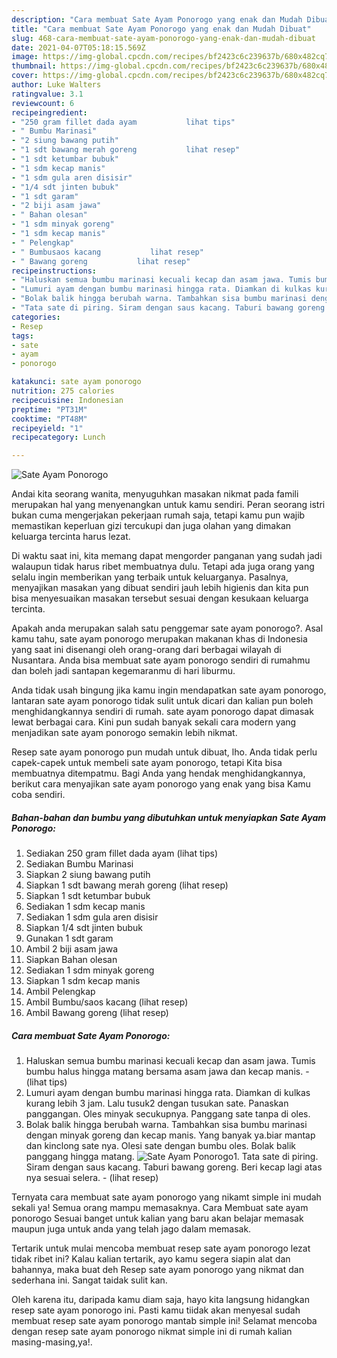 ```yaml
---
description: "Cara membuat Sate Ayam Ponorogo yang enak dan Mudah Dibuat"
title: "Cara membuat Sate Ayam Ponorogo yang enak dan Mudah Dibuat"
slug: 468-cara-membuat-sate-ayam-ponorogo-yang-enak-dan-mudah-dibuat
date: 2021-04-07T05:18:15.569Z
image: https://img-global.cpcdn.com/recipes/bf2423c6c239637b/680x482cq70/sate-ayam-ponorogo-foto-resep-utama.jpg
thumbnail: https://img-global.cpcdn.com/recipes/bf2423c6c239637b/680x482cq70/sate-ayam-ponorogo-foto-resep-utama.jpg
cover: https://img-global.cpcdn.com/recipes/bf2423c6c239637b/680x482cq70/sate-ayam-ponorogo-foto-resep-utama.jpg
author: Luke Walters
ratingvalue: 3.1
reviewcount: 6
recipeingredient:
- "250 gram fillet dada ayam           lihat tips"
- " Bumbu Marinasi"
- "2 siung bawang putih"
- "1 sdt bawang merah goreng           lihat resep"
- "1 sdt ketumbar bubuk"
- "1 sdm kecap manis"
- "1 sdm gula aren disisir"
- "1/4 sdt jinten bubuk"
- "1 sdt garam"
- "2 biji asam jawa"
- " Bahan olesan"
- "1 sdm minyak goreng"
- "1 sdm kecap manis"
- " Pelengkap"
- " Bumbusaos kacang           lihat resep"
- " Bawang goreng           lihat resep"
recipeinstructions:
- "Haluskan semua bumbu marinasi kecuali kecap dan asam jawa. Tumis bumbu halus hingga matang bersama asam jawa dan kecap manis.           (lihat tips)"
- "Lumuri ayam dengan bumbu marinasi hingga rata. Diamkan di kulkas kurang lebih 3 jam. Lalu tusuk2 dengan tusukan sate. Panaskan panggangan. Oles minyak secukupnya. Panggang sate tanpa di oles."
- "Bolak balik hingga berubah warna. Tambahkan sisa bumbu marinasi dengan minyak goreng dan kecap manis. Yang banyak ya.biar mantap dan kinclong sate nya. Olesi sate dengan bumbu oles. Bolak balik panggang hingga matang."
- "Tata sate di piring. Siram dengan saus kacang. Taburi bawang goreng. Beri kecap lagi atas nya sesuai selera.           (lihat resep)"
categories:
- Resep
tags:
- sate
- ayam
- ponorogo

katakunci: sate ayam ponorogo 
nutrition: 275 calories
recipecuisine: Indonesian
preptime: "PT31M"
cooktime: "PT48M"
recipeyield: "1"
recipecategory: Lunch

---
```



![Sate Ayam Ponorogo](https://img-global.cpcdn.com/recipes/bf2423c6c239637b/680x482cq70/sate-ayam-ponorogo-foto-resep-utama.jpg)

Andai kita seorang wanita, menyuguhkan masakan nikmat pada famili merupakan hal yang menyenangkan untuk kamu sendiri. Peran seorang istri bukan cuma mengerjakan pekerjaan rumah saja, tetapi kamu pun wajib memastikan keperluan gizi tercukupi dan juga olahan yang dimakan keluarga tercinta harus lezat.

Di waktu  saat ini, kita memang dapat mengorder panganan yang sudah jadi walaupun tidak harus ribet membuatnya dulu. Tetapi ada juga orang yang selalu ingin memberikan yang terbaik untuk keluarganya. Pasalnya, menyajikan masakan yang dibuat sendiri jauh lebih higienis dan kita pun bisa menyesuaikan masakan tersebut sesuai dengan kesukaan keluarga tercinta. 



Apakah anda merupakan salah satu penggemar sate ayam ponorogo?. Asal kamu tahu, sate ayam ponorogo merupakan makanan khas di Indonesia yang saat ini disenangi oleh orang-orang dari berbagai wilayah di Nusantara. Anda bisa membuat sate ayam ponorogo sendiri di rumahmu dan boleh jadi santapan kegemaranmu di hari liburmu.

Anda tidak usah bingung jika kamu ingin mendapatkan sate ayam ponorogo, lantaran sate ayam ponorogo tidak sulit untuk dicari dan kalian pun boleh menghidangkannya sendiri di rumah. sate ayam ponorogo dapat dimasak lewat berbagai cara. Kini pun sudah banyak sekali cara modern yang menjadikan sate ayam ponorogo semakin lebih nikmat.

Resep sate ayam ponorogo pun mudah untuk dibuat, lho. Anda tidak perlu capek-capek untuk membeli sate ayam ponorogo, tetapi Kita bisa membuatnya ditempatmu. Bagi Anda yang hendak menghidangkannya, berikut cara menyajikan sate ayam ponorogo yang enak yang bisa Kamu coba sendiri.

<!--inarticleads1-->

##### Bahan-bahan dan bumbu yang dibutuhkan untuk menyiapkan Sate Ayam Ponorogo:

1. Sediakan 250 gram fillet dada ayam           (lihat tips)
1. Sediakan  Bumbu Marinasi
1. Siapkan 2 siung bawang putih
1. Siapkan 1 sdt bawang merah goreng           (lihat resep)
1. Siapkan 1 sdt ketumbar bubuk
1. Sediakan 1 sdm kecap manis
1. Sediakan 1 sdm gula aren disisir
1. Siapkan 1/4 sdt jinten bubuk
1. Gunakan 1 sdt garam
1. Ambil 2 biji asam jawa
1. Siapkan  Bahan olesan
1. Sediakan 1 sdm minyak goreng
1. Siapkan 1 sdm kecap manis
1. Ambil  Pelengkap
1. Ambil  Bumbu/saos kacang           (lihat resep)
1. Ambil  Bawang goreng           (lihat resep)




<!--inarticleads2-->

##### Cara membuat Sate Ayam Ponorogo:

1. Haluskan semua bumbu marinasi kecuali kecap dan asam jawa. Tumis bumbu halus hingga matang bersama asam jawa dan kecap manis. -           (lihat tips)
1. Lumuri ayam dengan bumbu marinasi hingga rata. Diamkan di kulkas kurang lebih 3 jam. Lalu tusuk2 dengan tusukan sate. Panaskan panggangan. Oles minyak secukupnya. Panggang sate tanpa di oles.
1. Bolak balik hingga berubah warna. Tambahkan sisa bumbu marinasi dengan minyak goreng dan kecap manis. Yang banyak ya.biar mantap dan kinclong sate nya. Olesi sate dengan bumbu oles. Bolak balik panggang hingga matang.
<img src="//assets-global.cpcdn.com/assets/icons/button_play-2c75c40dde080a61004c1f40b05d8f140eaff45d7e9e6481dc71c63d2e7c4909.png" alt="Sate Ayam Ponorogo">1. Tata sate di piring. Siram dengan saus kacang. Taburi bawang goreng. Beri kecap lagi atas nya sesuai selera. -           (lihat resep)




Ternyata cara membuat sate ayam ponorogo yang nikamt simple ini mudah sekali ya! Semua orang mampu memasaknya. Cara Membuat sate ayam ponorogo Sesuai banget untuk kalian yang baru akan belajar memasak maupun juga untuk anda yang telah jago dalam memasak.

Tertarik untuk mulai mencoba membuat resep sate ayam ponorogo lezat tidak ribet ini? Kalau kalian tertarik, ayo kamu segera siapin alat dan bahannya, maka buat deh Resep sate ayam ponorogo yang nikmat dan sederhana ini. Sangat taidak sulit kan. 

Oleh karena itu, daripada kamu diam saja, hayo kita langsung hidangkan resep sate ayam ponorogo ini. Pasti kamu tiidak akan menyesal sudah membuat resep sate ayam ponorogo mantab simple ini! Selamat mencoba dengan resep sate ayam ponorogo nikmat simple ini di rumah kalian masing-masing,ya!.


